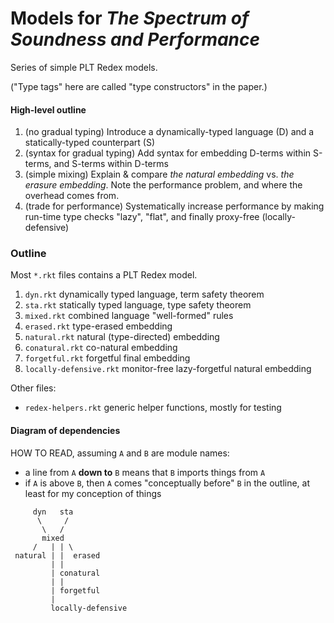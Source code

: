 Models for _The Spectrum of Soundness and Performance_
===

Series of simple PLT Redex models.

("Type tags" here are called "type constructors" in the paper.)


#### High-level outline

1. (no gradual typing)
   Introduce a dynamically-typed language (D) and a statically-typed counterpart (S)
2. (syntax for gradual typing)
   Add syntax for embedding D-terms within S-terms, and S-terms within D-terms
3. (simple mixing)
   Explain & compare _the natural embedding_ vs. _the erasure embedding_.
   Note the performance problem, and where the overhead comes from.
4. (trade for performance)
   Systematically increase performance by making run-time type checks "lazy",
    "flat", and finally proxy-free (locally-defensive)


### Outline

Most `*.rkt` files contains a PLT Redex model.

1. `dyn.rkt` dynamically typed language, term safety theorem
2. `sta.rkt` statically typed language, type safety theorem
3. `mixed.rkt` combined language "well-formed" rules
4. `erased.rkt` type-erased embedding
5. `natural.rkt` natural (type-directed) embedding
6. `conatural.rkt` co-natural embedding
7. `forgetful.rkt` forgetful final embedding
8. `locally-defensive.rkt` monitor-free lazy-forgetful natural embedding

Other files:

- `redex-helpers.rkt` generic helper functions, mostly for testing


#### Diagram of dependencies

HOW TO READ, assuming `A` and `B` are module names:

- a line from `A` **down to** `B` means that `B` imports things from `A`
- if `A` is above `B`, then `A` comes "conceptually before" `B` in the outline,
  at least for my conception of things

```
     dyn   sta
      \     /
       \   /
       mixed
     /   | | \
 natural | |  erased
         | |
         | conatural
         | |
         | forgetful
         |
         locally-defensive
```
